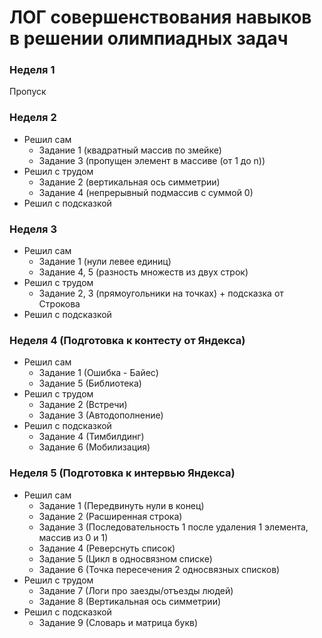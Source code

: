 # ЛОГ совершенствования навыков в решении олимпиадных задач
### Неделя 1
Пропуск
### Неделя 2
- Решил сам
  - Задание 1 (квадратный массив по змейке)
  - Задание 3 (пропущен элемент в массиве (от 1 до n))
- Решил с трудом
  - Задание 2 (вертикальная ось симметрии)
  - Задание 4 (непрерывный подмассив с суммой 0)
- Решил с подсказкой
### Неделя 3
- Решил сам
  - Задание 1 (нули левее единиц)
  - Задание 4, 5 (разность множеств из двух строк)
- Решил с трудом
  - Задание 2, 3 (прямоугольники на точках) + подсказка от Строкова
- Решил с подсказкой
### Неделя 4 (Подготовка к контесту от Яндекса)
- Решил сам
  - Задание 1 (Ошибка - Байес)
  - Задание 5 (Библиотека)
- Решил с трудом
  - Задание 2 (Встречи)
  - Задание 3 (Автодополнение)
- Решил с подсказкой
  - Задание 4 (Тимбилдинг)
  - Задание 6 (Мобилизация)
### Неделя 5 (Подготовка к интервью Яндекса)
- Решил сам
  - Задание 1 (Передвинуть нули в конец)
  - Задание 2 (Расширенная строка)
  - Задание 3 (Последовательность 1 после удаления 1 элемента, массив из 0 и 1)
  - Задание 4 (Реверснуть список)
  - Задание 5 (Цикл в односвязном списке)
  - Задание 6 (Точка пересечения 2 односвязных списков)
- Решил с трудом
  - Задание 7 (Логи про заезды/отъезды людей)
  - Задание 8 (Вертикальная ось симметрии)
- Решил с подсказкой
  - Задание 9 (Словарь и матрица букв)
